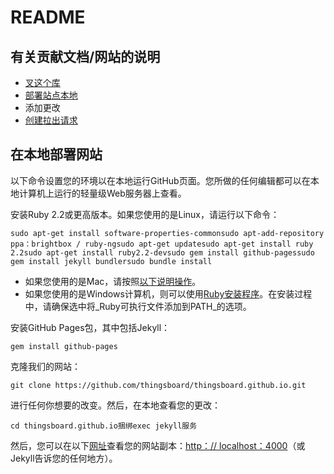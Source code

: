 # README

## 有关贡献文档/网站的说明 <a id="instructions-for-contributing-to-the-docs-website"></a>

* [叉这个库](https://help.github.com/articles/fork-a-repo/)
* [部署站点本地](https://iot-fun.gitbook.io/iot/#deployment-of-the-site-locally)
* 添加更改
* [创建拉出请求](https://help.github.com/articles/creating-a-pull-request/)

## 在本地部署网站 <a id="deployment-of-the-site-locally"></a>

以下命令设置您的环境以在本地运行GitHub页面。您所做的任何编辑都可以在本地计算机上运行的轻量级Web服务器上查看。

安装Ruby 2.2或更高版本。如果您使用的是Linux，请运行以下命令：

```text
sudo apt-get install software-properties-commonsudo apt-add-repository ppa：brightbox / ruby​​-ngsudo apt-get updatesudo apt-get install ruby​​2.2sudo apt-get install ruby​​2.2-devsudo gem install github-pagessudo gem install jekyll bundlersudo bundle install
```

* 如果您使用的是Mac，请按照[以下说明操作](https://gorails.com/setup/osx/)。
* 如果您使用的是Windows计算机，则可以使用[Ruby安装程序](http://rubyinstaller.org/downloads/)。在安装过程中，请确保选中将_Ruby可执行文件添加到PATH_的选项。

安装GitHub Pages包，其中包括Jekyll：

```text
gem install github-pages
```

克隆我们的网站：

```text
git clone https://github.com/thingsboard/thingsboard.github.io.git
```

进行任何你想要的改变。然后，在本地查看您的更改：

```text
cd thingsboard.github.io捆绑exec jekyll服务
```

然后，您可以在以下[网址](http://localhost:4000/)查看您的网站副本：[http：// localhost：4000](http://localhost:4000/)（或Jekyll告诉您的任何地方）。

